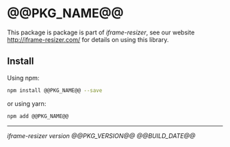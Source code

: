 <img src="https://iframe-resizer.com/logo-full.png" alt="" title="" />

# @@PKG_NAME@@

This package is package is part of _iframe-resizer_, see our website http://iframe-resizer.com/ for details on using this library.

## Install

Using npm:

```bash
npm install @@PKG_NAME@@ --save
```

or using yarn:

```bash
npm add @@PKG_NAME@@
```

---

_iframe-resizer version @@PKG_VERSION@@ @@BUILD_DATE@@_
